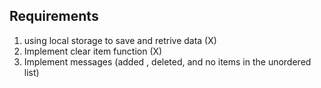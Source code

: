 ## Requirements

1. using local storage to save and retrive data (X)
2. Implement clear item function (X)
3. Implement messages (added , deleted, and no items in the unordered list)
